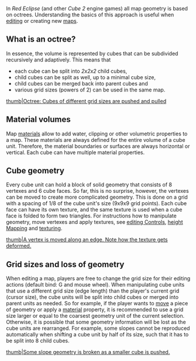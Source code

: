 In *Red Eclipse* (and other *Cube 2* engine games) all map geometry is based on octrees. Understanding the basics of this approach is useful when [editing](editing "wikilink") or creating new [maps](official_Maps "wikilink").

## What is an octree?

In essence, the volume is represented by cubes that can be subdivided recursively and adaptively. This means that

-   each cube can be split into *2x2x2* child cubes,
-   child cubes can be split as well, up to a minimal cube size,
-   child cubes can be merged back into parent cubes and
-   various grid sizes (powers of 2) can be used in the same map.

[thumb|Octree: Cubes of different grid sizes are pushed and pulled](file:octree.gif "wikilink")

## Material volumes

Map [materials](materials "wikilink") allow to add water, clipping or other volumetric properties to a map. These materials are always defined for the entire volume of a cube unit. Therefore, the material boundaries or surfaces are always horizontal or vertical. Each cube can have multiple material properties.

## Cube geometry

Every cube unit can hold a block of solid geometry that consists of 8 vertexes and 6 cube faces. So far, this is no surprise, however, the vertexes can be moved to create more complicated geometry. This is done on a grid with a spacing of 1/8 of the cube unit's size (9x9x9 grid points). Each cube face can have its own texture, and the same texture is used when a cube face is folded to form two triangles. For instructions how to manipulate geometry, move vertexes and apply textures, see [editing Controls](editing_Controls "wikilink"), [height Mapping](height_Mapping "wikilink") and [texturing](texturing "wikilink").

[thumb|A vertex is moved along an edge. Note how the texture gets deformed.](file:Vertex.gif "wikilink")

## Grid sizes and loss of geometry

When editing a map, players are free to change the grid size for their editing actions (default bind: G and mouse wheel). When manipulating cube units that use a different grid size (edge length) than the player's current grid (cursor size), the cube units will be split into child cubes or merged into parent units as needed. So for example, if the player wants to [move](Editing_Controls "wikilink") a piece of geometry or apply a [material](materials "wikilink") property, it is recommended to use a grid size larger or equal to the coarsest geometry unit of the current selection. Otherwise, it is possible that some geometry information will be lost as the cube units are rearranged. For example, some slopes cannot be reproduced automatically when shifting a cube unit by half of its size, such that it has to be split into 8 child cubes.

[thumb|Some slope geometry is broken as a smaller cube is pushed.](file:broken.gif "wikilink")
